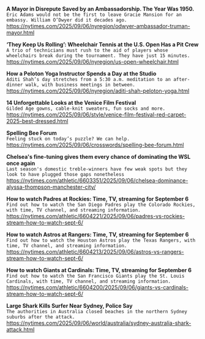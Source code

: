 **A Mayor in Disrepute Saved by an Ambassadorship. The Year Was 1950.**\
`Eric Adams would not be the first to leave Gracie Mansion for an embassy. William O’Dwyer did it decades ago.`\
https://nytimes.com/2025/09/06/nyregion/odwyer-ambassador-truman-mayor.html

**‘They Keep Us Rolling’: Wheelchair Tennis at the U.S. Open Has a Pit Crew**\
`A trio of technicians must rush to the aid of players whose wheelchairs break during the tournament. They have just 15 minutes.`\
https://nytimes.com/2025/09/06/nyregion/us-open-wheelchair.html

**How a Peloton Yoga Instructor Spends a Day at the Studio**\
`Aditi Shah’s day stretches from a 5:30 a.m. meditation to an after-dinner walk, with business meetings in between.`\
https://nytimes.com/2025/09/06/nyregion/aditi-shah-peloton-yoga.html

**14 Unforgettable Looks at the Venice Film Festival**\
`Gilded Age gowns, cable-knit sweaters, fun socks and more.`\
https://nytimes.com/2025/09/06/style/venice-film-festival-red-carpet-2025-best-dressed.html

**Spelling Bee Forum**\
`Feeling stuck on today’s puzzle? We can help.`\
https://nytimes.com/2025/09/06/crosswords/spelling-bee-forum.html

**Chelsea's fine-tuning gives them every chance of dominating the WSL once again**\
`Last season's domestic treble-winners have few weak spots but they look to have plugged those gaps nonetheless`\
https://nytimes.com/athletic/6603351/2025/09/06/chelsea-dominance-alyssa-thompson-manchester-city/

**How to watch Padres at Rockies: Time, TV, streaming for September 6**\
`Find out how to watch the San Diego Padres play the Colorado Rockies, with time, TV channel, and streaming information.`\
https://nytimes.com/athletic/6604221/2025/09/06/padres-vs-rockies-stream-how-to-watch-sept-6/

**How to watch Astros at Rangers: Time, TV, streaming for September 6**\
`Find out how to watch the Houston Astros play the Texas Rangers, with time, TV channel, and streaming information.`\
https://nytimes.com/athletic/6604213/2025/09/06/astros-vs-rangers-stream-how-to-watch-sept-6/

**How to watch Giants at Cardinals: Time, TV, streaming for September 6**\
`Find out how to watch the San Francisco Giants play the St. Louis Cardinals, with time, TV channel, and streaming information.`\
https://nytimes.com/athletic/6604200/2025/09/06/giants-vs-cardinals-stream-how-to-watch-sept-6/

**Large Shark Kills Surfer Near Sydney, Police Say**\
`The authorities in Australia closed beaches in the northern Sydney suburbs after the attack.`\
https://nytimes.com/2025/09/06/world/australia/sydney-australia-shark-attack.html


